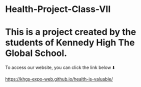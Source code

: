 # Health-Project-Class-VII

This is a project created by the students of Kennedy High The Global School.
============================================================================

To access our website, you can click the link below ⬇️  

  https://khgs-expo-web.github.io/health-is-valuable/


